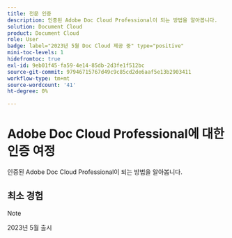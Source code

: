 ```yaml
---
title: 전문 인증
description: 인증된 Adobe Doc Cloud Professional이 되는 방법을 알아봅니다.
solution: Document Cloud
product: Document Cloud
role: User
badge: label="2023년 5월 Doc Cloud 제공 중" type="positive"
mini-toc-levels: 1
hidefromtoc: true
exl-id: 9eb01f45-fa59-4e14-85db-2d3fe1f512bc
source-git-commit: 97946715767d49c9c85cd2de6aaf5e13b2903411
workflow-type: tm+mt
source-wordcount: '41'
ht-degree: 0%

---
```


# Adobe Doc Cloud Professional에 대한 인증 여정

인증된 Adobe Doc Cloud Professional이 되는 방법을 알아봅니다.

## 최소 경험

>[!NOTE]
>
>2023년 5월 출시
